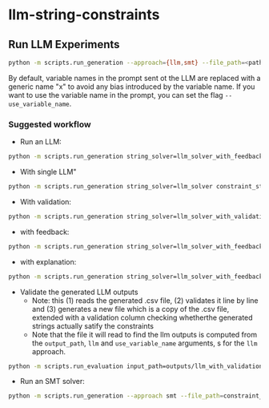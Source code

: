 # llm-string-constraints

## Run LLM Experiments
```bash
python -m scripts.run_generation --approach={llm,smt} --file_path=<path_to_the_constraint_file> --output_path=<path_to_save_results> --llm=<llm_name> [--use_variable_name] --smt_solver={z3}
```

By default, variable names in the prompt sent ot the LLM are replaced with a generic name "x" to avoid any bias introduced by the variable name. If you want to use the variable name in the prompt, you can set the flag `--use_variable_name`.

### Suggested workflow

* Run an LLM:
```bash
python -m scripts.run_generation string_solver=llm_solver_with_feedback constraint_store=mo2re string_solver/validator=ground_truth_python +string_solver.with_explanation=True
```
* With single LLM"
```bash
python -m scripts.run_generation string_solver=llm_solver constraint_store=re_full string_solver/llm=deepseek-v3 output_folder="outputs/${string_solver.name}/llm_solver/deepseek-v3"
```

* With validation:
```bash
python -m scripts.run_generation string_solver=llm_solver_with_validation constraint_store=re_full string_solver/validator=ground_truth_python string_solver/llm=gpt-4o-mini output_folder="outputs/${string_solver.name}/gpt-4o-mini"
```

* with feedback:
```bash
python -m scripts.run_generation string_solver=llm_solver_with_feedback constraint_store=re_full string_solver/validator=ground_truth_python string_solver/llm=deepseek-v3 output_folder="outputs/${string_solver.name}/deepseek-v3"
```

* with explanation:
```bash
python -m scripts.run_generation string_solver=llm_solver_with_feedback constraint_store=re_full string_solver/validator=ground_truth_python string_solver/llm=gpt-4o-mini output_folder="outputs/llm_solver_with_explanation/gpt-4o-mini" +string_solver.with_explanation=True
```

* Validate the generated LLM outputs
    * Note: this (1) reads the generated .csv file, (2) validates it line by line and (3) generates a new file which is a copy of the .csv file, extended with a validation column checking whetherthe generated strings actually satify the constraints
    * Note that the file it will read to find the llm outputs is computed from the `output_path`, `llm` and `use_variable_name` arguments, s for the `llm` approach.
```bash
python -m scripts.run_evaluation input_path=outputs/llm_with_validation/2025-02-28_15-52-28/gpt-4o-mini.csv
```

* Run an SMT solver:
```bash
python -m scripts.run_generation --approach smt --file_path=constraint_files/constraints.csv --output_path results/smt --smt_solver=z3
```
